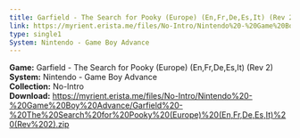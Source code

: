 ```yaml
---
title: Garfield - The Search for Pooky (Europe) (En,Fr,De,Es,It) (Rev 2)
link: https://myrient.erista.me/files/No-Intro/Nintendo%20-%20Game%20Boy%20Advance/Garfield%20-%20The%20Search%20for%20Pooky%20(Europe)%20(En,Fr,De,Es,It)%20(Rev%202).zip
type: single1
System: Nintendo - Game Boy Advance
---
```

<b>Game:</b> Garfield - The Search for Pooky (Europe) (En,Fr,De,Es,It) (Rev 2)<br>
<b>System:</b> Nintendo - Game Boy Advance<br>
<b>Collection:</b> No-Intro<br>
<b>Download:</b> https://myrient.erista.me/files/No-Intro/Nintendo%20-%20Game%20Boy%20Advance/Garfield%20-%20The%20Search%20for%20Pooky%20(Europe)%20(En,Fr,De,Es,It)%20(Rev%202).zip